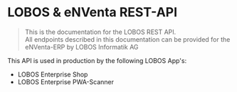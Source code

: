 # LOBOS & eNVenta REST-API

> This is the documentation for the LOBOS REST API.<br/>
All endpoints described in this documentation can be provided for the eNVenta-ERP by LOBOS Informatik AG

This API is used in production by the following LOBOS App's:
* LOBOS Enterprise Shop
* LOBOS Enterprise PWA-Scanner
